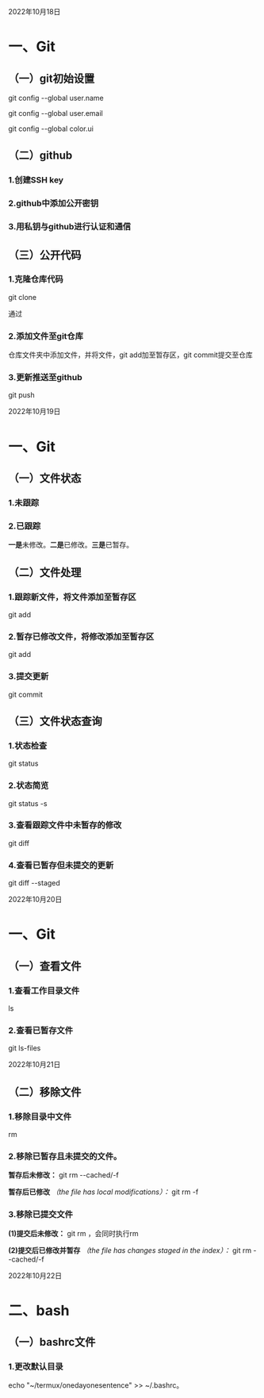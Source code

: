 ﻿2022年10月18日

# 一、Git

## （一）git初始设置

git config --global user.name

git config --global user.email

git config --global color.ui

## （二）github

### 1.创建SSH key

### 2.github中添加公开密钥

### 3.用私钥与github进行认证和通信

## （三）公开代码

### 1.克隆仓库代码

git clone

通过

### 2.添加文件至git仓库

仓库文件夹中添加文件，并将文件，git add加至暂存区，git commit提交至仓库

### 3.更新推送至github

git push



2022年10月19日

# 一、Git

## （一）文件状态

### 1.未跟踪

### 2.已跟踪
**一是**未修改。**二是**已修改。**三是**已暂存。

## （二）文件处理

### 1.跟踪新文件，将文件添加至暂存区

git add

### 2.暂存已修改文件，将修改添加至暂存区

git add

### 3.提交更新

git commit

## （三）文件状态查询

### 1.状态检查

git status

### 2.状态简览

git status -s

### 3.查看跟踪文件中未暂存的修改

git diff

### 4.查看已暂存但未提交的更新

git diff --staged



2022年10月20日

# 一、Git

## （一）查看文件

### 1.查看工作目录文件

ls

### 2.查看已暂存文件

git ls-files



2022年10月21日

## （二）移除文件

### 1.移除目录中文件

rm <filename>

### 2.移除已暂存且未提交的文件。

**暂存后未修改：** git rm --cached/-f <filename>

**暂存后已修改** *（the file has local modifications）：* git rm -f <filename>

### 3.移除已提交文件

**(1)提交后未修改：** git rm <filename>，会同时执行rm <filename>

**(2)提交后已修改并暂存** *（the file has changes staged in the index）：* git rm --cached/-f <filename>







2022年10月22日

# 二、bash

## （一）bashrc文件

### 1.更改默认目录

echo "~/termux/onedayonesentence" >> ~/.bashrc。























